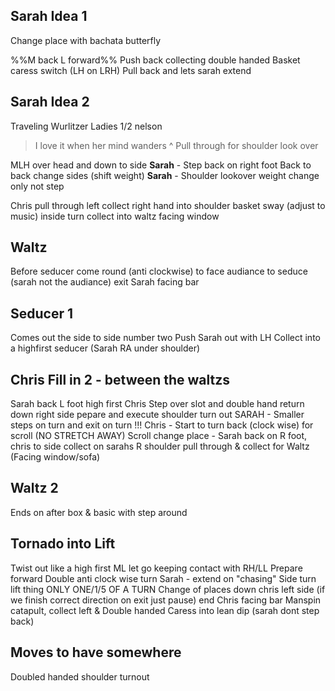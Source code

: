 
## Sarah Idea 1

Change place with bachata butterfly

%%M back L forward%%
Push back collecting double handed
Basket caress
switch (LH on LRH)
Pull back and lets sarah extend

## Sarah Idea 2

Traveling Wurlitzer
Ladies 1/2 nelson
> I love it when her mind wanders
^ Pull through for shoulder look over

MLH over head and down to side
**Sarah** - Step back on right foot
Back to back change sides (shift weight)
**Sarah** - Shoulder lookover weight change only not step

Chris pull through left collect right hand into shoulder basket sway (adjust to music)
inside turn collect into waltz facing window


## Waltz

Before seducer come round (anti clockwise) to face audiance to seduce (sarah not the audiance)
exit Sarah facing bar




## Seducer 1
Comes out the side to side number two
Push Sarah out with LH 
Collect into a highfirst seducer (Sarah RA under shoulder)

## Chris Fill in 2 - between the waltzs
Sarah back L foot high first
Chris Step over slot and double hand return down right side
pepare and execute shoulder turn out
SARAH - Smaller steps on turn and exit on turn !!!
Chris - Start to turn back (clock wise) for scroll (NO STRETCH AWAY)
Scroll change place - Sarah back on R foot, chris to side collect on sarahs R shoulder
pull through & collect for Waltz (Facing window/sofa)

## Waltz 2
Ends on after box & basic with step around

## Tornado into Lift
Twist out like a high first
ML let go keeping contact with RH/LL
Prepare forward
Double anti clock wise turn
Sarah - extend on "chasing"
Side turn lift thing
ONLY ONE/1/5 OF A TURN
Change of places down chris left side (if we finish correct direction on exit just pause)
end Chris facing bar
Manspin catapult, collect left & Double handed
Caress into lean dip (sarah dont step back)
## Moves to have somewhere
Doubled handed shoulder turnout